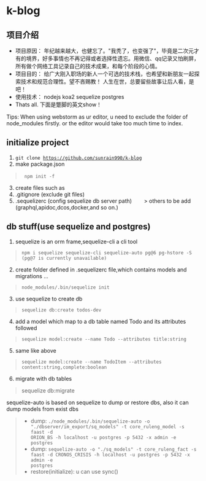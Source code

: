 # k-blog

## 项目介绍
 * 项目原因：
          年纪越来越大，也健忘了。"我秃了，也变强了"，毕竟是二次元才有的境界，好多事情也不再记得或者选择性遗忘。用微信、qq记录又怕刷屏，所有做个网络工具记录自己的技术成果，和每个阶段的心情。
 * 项目目的：
           给广大刚入职场的新人一个可选的技术栈，也希望和新朋友一起探索技术和规范合理性。望不吝赐教！
           人生在世，总要留些故事让后人看，是吧！
 * 使用技术：
           nodejs koa2 sequelize postgres
 * Thats all.
           下面是蹩脚的英文show！

Tips: When using webstorm as ur editor, u need to exclude the folder of node_modules firstly. or the editor would take too much time to index.

## initialize project
1. <code>git clone https://github.com/sunrain990/k-blog</code>
2. make package.json
> <code> npm init -f</code> &emsp;&emsp;
3. create files such as
4. .gitignore (exclude git files)
5. .sequelizerc (config sequelize db server path)
&emsp;&emsp;> others to be add (graphql,apidoc,dcos,docker,and so on.)

## db stuff(use sequelize and postgres)
1. sequelize is an orm frame,sequelize-cli a cli tool
> <code>npm i sequelize sequelize-cli sequelize-auto pg@6 pg-hstore -S (pg@7 is currently unavailable)</code>
2. create folder defined in .sequelizerc file,which contains models and migrations ...
> <code>node_modules/.bin/sequelize init</code>
3. use sequelize to create db
> <code>sequelize db:create todos-dev</code>
4. add a model which map to a db table named Todo and its attributes followed
> <code>sequelize model:create --name Todo --attributes title:string </code>
5. same like above
> <code>sequelize model:create --name TodoItem --attributes content:string,complete:boolean </code>
6. migrate with db tables
> sequelize db:migrate

 sequelize-auto is based on sequelize to dump or restore dbs, also it can dump models from exist dbs
> * dump: <code>./node_modules/.bin/sequelize-auto -o "./dbserver/im_export/sq_models" -t core_ruleng_model -s faast -d ORION_BS -h localhost -u postgres -p 5432 -x admin -e postgres</code>
> * dump: <code>sequelize-auto -o "./sq_models" -t core_ruleng_fact -s faast -d CRONOS_CRISIS -h localhost -u postgres -p 5432 -x admin -e postgres</code>
> * restore(initialize): u can use sync()




